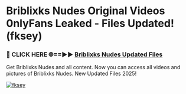# Briblixks Nudes Original Videos 0nlyFans Leaked - Files Updated! (fksey)

<h3>🔴 CLICK HERE 🌐==►► <a href="https://tinyurl.com/y5r63du9" rel="nofollow">Briblixks Nudes Updated Files</a></h3>

Get Briblixks Nudes and all content. Now you can access all videos and pictures of Briblixks Nudes. New Updated Files 2025!

[![fksey](https://i.imgur.com/UVo9nyh.gif)](https://tinyurl.com/y5r63du9)